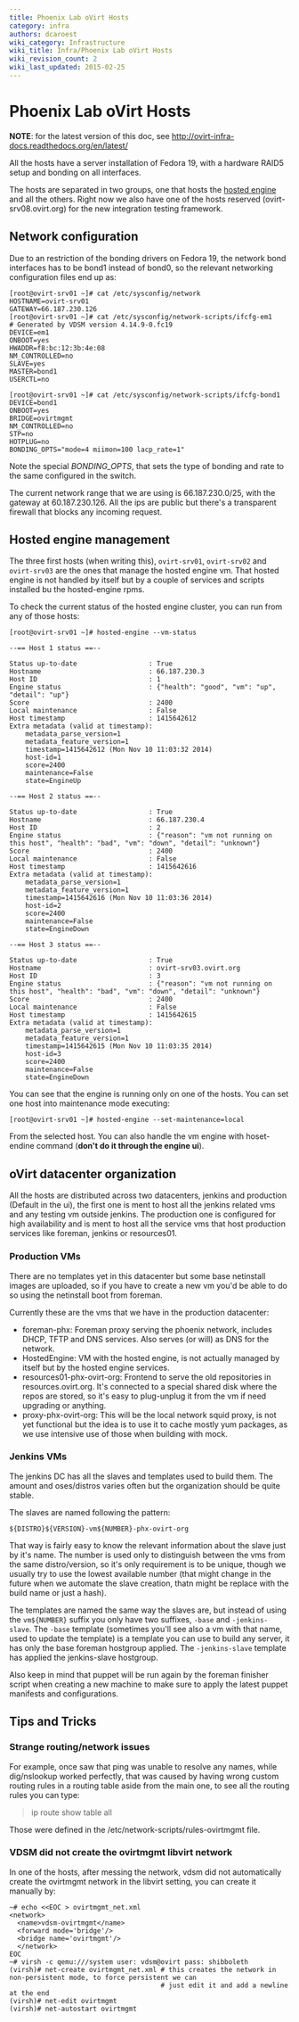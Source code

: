 ```yaml
---
title: Phoenix Lab oVirt Hosts
category: infra
authors: dcaroest
wiki_category: Infrastructure
wiki_title: Infra/Phoenix Lab oVirt Hosts
wiki_revision_count: 2
wiki_last_updated: 2015-02-25
---
```


# Phoenix Lab oVirt Hosts

**NOTE**: for the latest version of this doc, see <http://ovirt-infra-docs.readthedocs.org/en/latest/>

All the hosts have a server installation of Fedora 19, with a hardware RAID5 setup and bonding on all interfaces.

The hosts are separated in two groups, one that hosts the [hosted engine](Hosted_Engine_Howto) and all the others. Right now we also have one of the hosts reserved (ovirt-srv08.ovirt.org) for the new integration testing framework.

## Network configuration

Due to an restriction of the bonding drivers on Fedora 19, the network bond interfaces has to be bond1 instead of bond0, so the relevant networking configuration files end up as:

    [root@ovirt-srv01 ~]# cat /etc/sysconfig/network
    HOSTNAME=ovirt-srv01
    GATEWAY=66.187.230.126
    [root@ovirt-srv01 ~]# cat /etc/sysconfig/network-scripts/ifcfg-em1
    # Generated by VDSM version 4.14.9-0.fc19
    DEVICE=em1
    ONBOOT=yes
    HWADDR=f8:bc:12:3b:4e:08
    NM_CONTROLLED=no
    SLAVE=yes
    MASTER=bond1
    USERCTL=no

    [root@ovirt-srv01 ~]# cat /etc/sysconfig/network-scripts/ifcfg-bond1
    DEVICE=bond1
    ONBOOT=yes
    BRIDGE=ovirtmgmt
    NM_CONTROLLED=no
    STP=no
    HOTPLUG=no
    BONDING_OPTS="mode=4 miimon=100 lacp_rate=1"

Note the special *BONDING_OPTS*, that sets the type of bonding and rate to the same configured in the switch.

The current network range that we are using is 66.187.230.0/25, with the gateway at 60.187.230.126. All the ips are public but there's a transparent firewall that blocks any incoming request.

## Hosted engine management

The three first hosts (when writing this), `ovirt-srv01`, `ovirt-srv02` and `ovirt-srv03` are the ones that manage the hosted engine vm. That hosted engine is not handled by itself but by a couple of services and scripts installed bu the hosted-engine rpms.

To check the current status of the hosted engine cluster, you can run from any of those hosts:

    [root@ovirt-srv01 ~]# hosted-engine --vm-status

    --== Host 1 status ==--

    Status up-to-date                  : True
    Hostname                           : 66.187.230.3
    Host ID                            : 1
    Engine status                      : {"health": "good", "vm": "up", "detail": "up"}
    Score                              : 2400
    Local maintenance                  : False
    Host timestamp                     : 1415642612
    Extra metadata (valid at timestamp):
        metadata_parse_version=1
        metadata_feature_version=1
        timestamp=1415642612 (Mon Nov 10 11:03:32 2014)
        host-id=1
        score=2400
        maintenance=False
        state=EngineUp

    --== Host 2 status ==--

    Status up-to-date                  : True
    Hostname                           : 66.187.230.4
    Host ID                            : 2
    Engine status                      : {"reason": "vm not running on this host", "health": "bad", "vm": "down", "detail": "unknown"}
    Score                              : 2400
    Local maintenance                  : False
    Host timestamp                     : 1415642616
    Extra metadata (valid at timestamp):
        metadata_parse_version=1
        metadata_feature_version=1
        timestamp=1415642616 (Mon Nov 10 11:03:36 2014)
        host-id=2
        score=2400
        maintenance=False
        state=EngineDown

    --== Host 3 status ==--

    Status up-to-date                  : True
    Hostname                           : ovirt-srv03.ovirt.org
    Host ID                            : 3
    Engine status                      : {"reason": "vm not running on this host", "health": "bad", "vm": "down", "detail": "unknown"}
    Score                              : 2400
    Local maintenance                  : False
    Host timestamp                     : 1415642615
    Extra metadata (valid at timestamp):
        metadata_parse_version=1
        metadata_feature_version=1
        timestamp=1415642615 (Mon Nov 10 11:03:35 2014)
        host-id=3
        score=2400
        maintenance=False
        state=EngineDown

You can see that the engine is running only on one of the hosts. You can set one host into maintenance mode executing:

    [root@ovirt-srv01 ~]# hosted-engine --set-maintenance=local

From the selected host. You can also handle the vm engine with hoset-endine command (**don't do it through the engine ui**).

## oVirt datacenter organization

All the hosts are distributed across two datacenters, jenkins and production (Default in the ui), the first one is ment to host all the jenkins related vms and any testing vm outside jenkins. The production one is configured for high availability and is ment to host all the service vms that host production services like foreman, jenkins or resources01.

### Production VMs

There are no templates yet in this datacenter but some base netinstall images are uploaded, so if you have to create a new vm you'd be able to do so using the netinstall boot from foreman.

Currently these are the vms that we have in the production datacenter:

*   foreman-phx: Foreman proxy serving the phoenix network, includes DHCP, TFTP and DNS services. Also serves (or will) as DNS for the network.
*   HostedEngine: VM with the hosted engine, is not actually managed by itself but by the hosted engine services.
*   resources01-phx-ovirt-org: Frontend to serve the old repositories in resources.ovirt.org. It's connected to a special shared disk where the repos are stored, so it's easy to plug-unplug it from the vm if need upgrading or anything.
*   proxy-phx-ovirt-org: This will be the local network squid proxy, is not yet functional but the idea is to use it to cache mostly yum packages, as we use intensive use of those when building with mock.

### Jenkins VMs

The jenkins DC has all the slaves and templates used to build them. The amount and oses/distros varies often but the organization should be quite stable.

The slaves are named following the pattern:

    ${DISTRO}${VERSION}-vm${NUMBER}-phx-ovirt-org

That way is fairly easy to know the relevant information about the slave just by it's name. The number is used only to distinguish between the vms from the same distro/version, so it's only requirement is to be unique, though we usually try to use the lowest available number (that might change in the future when we automate the slave creation, thatn might be replace with the build name or just a hash).

The templates are named the same way the slaves are, but instead of using the `vm${NUMBER}` suffix you only have two suffixes, `-base` and `-jenkins-slave`. The `-base` template (sometimes you'll see also a vm with that name, used to update the template) is a template you can use to build any server, it has only the base foreman hostgroup applied. The `-jenkins-slave` template has applied the jenkins-slave hostgroup.

Also keep in mind that puppet will be run again by the foreman finisher script when creating a new machine to make sure to apply the latest puppet manifests and configurations.

## Tips and Tricks

### Strange routing/network issues

For example, once saw that ping was unable to resolve any names, while dig/nslookup worked perfectly, that was caused by having wrong custom routing rules in a routing table aside from the main one, to see all the routing rules you can type:

> ip route show table all

Those were defined in the /etc/network-scripts/rules-ovirtmgmt file.

### VDSM did not create the ovirtmgmt libvirt network

In one of the hosts, after messing the network, vdsm did not automatically create the ovirtmgmt network in the libvirt setting, you can create it manually by:

    ~# echo <<EOC > ovirtmgmt_net.xml
    <network>
      <name>vdsm-ovirtmgmt</name>
      <forward mode='bridge'/>
      <bridge name='ovirtmgmt'/>
      </network>
    EOC
    ~# virsh -c qemu:///system user: vdsm@ovirt pass: shibboleth
    (virsh)# net-create ovirtmgmt_net.xml # this creates the network in non-persistent mode, to force persistent we can
                                          # just edit it and add a newline at the end
    (virsh)# net-edit ovirtmgmt
    (virsh)# net-autostart ovirtmgmt

